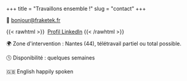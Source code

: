 +++
title = "Travaillons ensemble !"
slug = "contact"
+++

📨 [bonjour@fraketek.fr](mailto:bonjour@fraketek.fr)


{{< rawhtml >}}
<i class="fab fa-linkedin" aria-hidden="true"></i>&nbsp;<a href="https://www.linkedin.com/in/francoislequemener/" target="_blank">Profil LinkedIn</a>
{{< /rawhtml >}}

🌍 Zone d'intervention : Nantes (44), télétravail partiel ou total possible.

🕓 Disponibilité : quelques semaines

🇬🇧 English happily spoken
